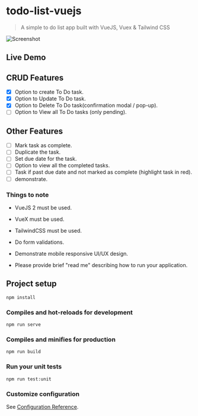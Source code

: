 # todo-list-vuejs

> A simple to do list app built with VueJS, Vuex &amp; Tailwind CSS

![Screenshot](./screenshot1.png)

## Live Demo

## CRUD Features
* [x] Option to create To Do task.
* [x] Option to Update To Do task.
* [x] Option to Delete To Do task(confirmation modal / pop-up).
* [ ] Option to View all To Do tasks (only pending).

## Other Features
* [ ] Mark task as complete.
* [ ] Duplicate the task.
* [ ] Set due date for the task.
* [ ] Option to view all the completed tasks.
* [ ] Task if past due date and not marked as complete (highlight task in red).
* [ ] demonstrate.

### Things to note
- VueJS 2 must be used.

- VueX must be used.

- TailwindCSS must be used.

- Do form validations.

- Demonstrate mobile responsive UI/UX design.

- Please provide brief "read me" describing how to run your application.

## Project setup
```
npm install
```

### Compiles and hot-reloads for development
```
npm run serve
```

### Compiles and minifies for production
```
npm run build
```

### Run your unit tests
```
npm run test:unit
```

### Customize configuration
See [Configuration Reference](https://cli.vuejs.org/config/).
